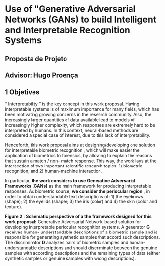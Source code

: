# Use of "Generative Adversarial Networks (GANs) to build Intelligent and Interpretable Recognition Systems
## Proposta de Projeto

## Advisor: Hugo Proença

## 1 Objetives

“ Interpretability ” is the key concept in this work proposal. Having interpretable
systems is of maximum importance for many fields, which has been motivating
growing concerns in the research community. Also, the increasingly larger quantities
of data available lead to models of increasingly higher complexity, which responses
are extremely hard to be interpreted by humans. In this context, neural-based methods
are considered a special case of interest, due to this lack of interpretability.

Henceforth, this work proposal aims at designing/developing one solution for
interpretable biometric recognition , which will make easier the application of
biometrics to forensics, by allowing to explain the reasons that sustain a match / non-
match response. This way, the work lays at the intersection of two important scientific
research topics: 1) biometric recognition; and 2) human-machine interaction.


In particular, **the work considers to use Generative Adversarial Frameworks
(GANs)** as the main framework for producing interpretable responses. As biometric
source, **we consider the periocular region** , in order to obtain understandable text
descriptions of: 1) the eyebrows (shape); 2) the eyelids (shape); 3) the iris (color) and
4) the skin (color and texture).

**Figure 2** : **Schematic perspective of a the framework designed for this work
proposal:** Generative Adversarial Network-based solution for developing
interpretable periocular recognition systems. A generator **G** receives human-
understandable descriptions of a biometric sample and is responsible for generating
synthetic samples that accord such descriptions. The discriminator **D** analyzes pairs of
biometric samples and human-understandable descriptions and should discriminate
between the genuine samples with according descriptions and the remaining types of
data (either synthetic samples or genuine samples with wrong descriptions).


